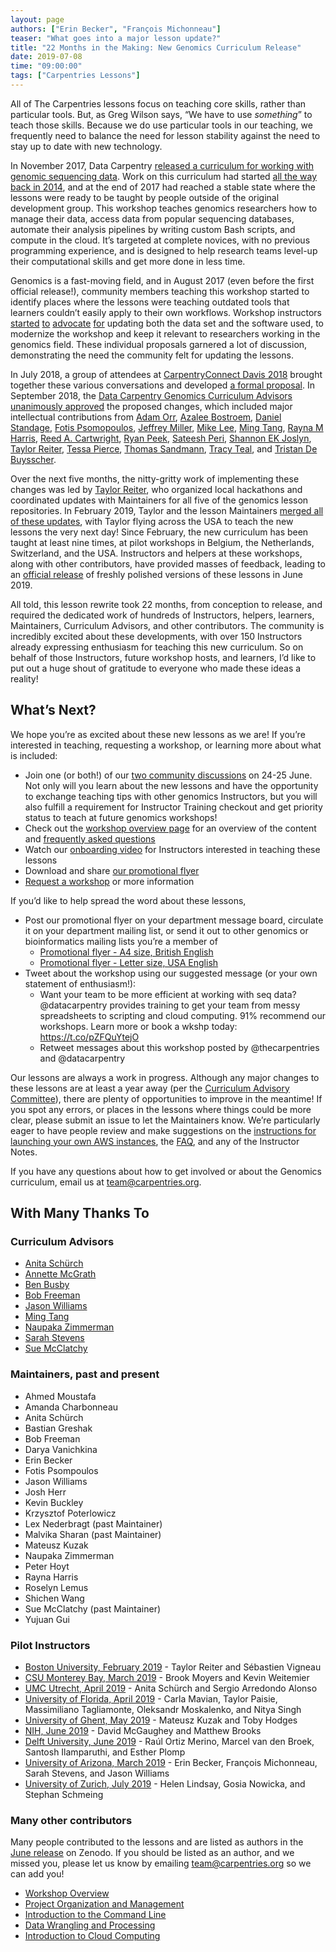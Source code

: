 ```yaml
---
layout: page
authors: ["Erin Becker", "François Michonneau"]
teaser: "What goes into a major lesson update?"
title: "22 Months in the Making: New Genomics Curriculum Release"
date: 2019-07-08
time: "09:00:00"
tags: ["Carpentries Lessons"]
---
```


All of The Carpentries lessons focus on teaching core skills, rather than particular tools. But, as Greg Wilson says, “We have to use *something*” to teach those skills. Because we do use particular tools in our teaching, we frequently need to balance the need for lesson stability against the need to stay up to date with new technology. 

In November 2017, Data Carpentry [released a curriculum for working with genomic sequencing data](https://datacarpentry.org/blog/2017/11/genomics-lesson-release). Work on this curriculum had started [all the way back in 2014](https://datacarpentry.org/blog/2015/01/genomics-hackathon), and at the end of 2017 had reached a stable state where the lessons were ready to be taught by people outside of the original development group. This workshop teaches genomics researchers how to manage their data, access data from popular sequencing databases, automate their analysis pipelines by writing custom Bash scripts, and compute in the cloud. It’s targeted at complete novices, with no previous programming experience, and is designed to help research teams level-up their computational skills and get more done in less time.

Genomics is a fast-moving field, and in August 2017 (even before the first official release!), community members teaching this workshop started to identify places where the lessons were teaching outdated tools that learners couldn’t easily apply to their own workflows. Workshop instructors [started](https://github.com/datacarpentry/wrangling-genomics/issues/37) [to](https://github.com/datacarpentry/wrangling-genomics/issues/76) [advocate](https://github.com/datacarpentry/wrangling-genomics/issues/111) [for](https://github.com/datacarpentry/genomics-workshop/issues/42) updating both the data set and the software used, to modernize the workshop and keep it relevant to researchers working in the genomics field. These individual proposals garnered a lot of discussion, demonstrating the need the community felt for updating the lessons.

In July 2018, a group of attendees at [CarpentryConnect Davis 2018](http://ivory.idyll.org/dibsi/CarpentryConWest.html) brought together these various conversations and developed [a formal proposal](https://github.com/datacarpentry/genomics-workshop/issues/53). In September 2018, the [Data Carpentry Genomics Curriculum Advisors](https://datacarpentry.org/lesson-leadership/#curriculum-advisors---genomics)
[unanimously approved](https://github.com/datacarpentry/curriculum-advisors/blob/master/genomics/september-2018-genomics-minutes.md) the proposed changes, which included major intellectual contributions from [Adam Orr](https://github.com/adamjorr),  [Azalee Bostroem](https://github.com/abostroem), [Daniel Standage](https://github.com/standage), [Fotis Psomopoulos](https://github.com/fpsom), [Jeffrey Miller](https://github.com/jthmiller), [Mike Lee](https://github.com/AstrobioMike), [Ming Tang](https://github.com/crazyhottommy), [Rayna M Harris](https://github.com/raynamharris), [Reed A. Cartwright](https://github.com/reedacartwright), [Ryan Peek](https://github.com/ryanpeek), [Sateesh Peri](https://github.com/perisateesh), [Shannon EK Joslyn](https://github.com/shannonekj), [Taylor Reiter](https://github.com/taylorreiter), [Tessa Pierce](https://github.com/bluegenes), [Thomas Sandmann](https://github.com/tomsing1), [Tracy Teal](https://github.com/tracykteal), and [Tristan De Buysscher](https://github.com/Joiry). 

Over the next five months, the nitty-gritty work of implementing these changes was led by [Taylor Reiter](https://github.com/taylorreiter), who organized local hackathons and coordinated updates with Maintainers for all five of the genomics lesson repositories. In February 2019, Taylor and the lesson Maintainers [merged all of these updates](https://github.com/datacarpentry/wrangling-genomics/pull/133), with Taylor flying across the USA to teach the new lessons the very next day! Since February, the new curriculum has been taught at least nine times, at pilot workshops in Belgium, the Netherlands, Switzerland, and the USA. Instructors and helpers at these workshops, along with other contributors, have provided masses of feedback, leading to an [official release](https://carpentries.org/blog/2019/07/lesson-release/) of freshly polished versions of these lessons in June 2019. 

All told, this lesson rewrite took 22 months, from conception to release, and required the dedicated work of hundreds of Instructors, helpers, learners, Maintainers, Curriculum Advisors, and other contributors. The community is incredibly excited about these developments, with over 150 Instructors already expressing enthusiasm for teaching this new curriculum. So on behalf of those Instructors, future workshop hosts, and learners, I’d like to put out a huge shout of gratitude to everyone who made these ideas a reality!

## What’s Next? 

We hope you’re as excited about these new lessons as we are! If you’re interested in teaching, requesting a workshop, or learning more about what is included:  
- Join one (or both!) of our [two community discussions](https://pad.carpentries.org/community-discussions) on 24-25 June. Not only will you learn about the new lessons and have the opportunity to exchange teaching tips with other genomics Instructors, but you will also fulfill a requirement for Instructor Training checkout and get priority status to teach at future genomics workshops!
- Check out the [workshop overview page](https://datacarpentry.org/genomics-workshop/) for an overview of the content and [frequently asked questions](https://datacarpentry.org/genomics-workshop/faq/)
- Watch our [onboarding video](https://www.youtube.com/watch?v=zgdutO5tejo) for Instructors interested in teaching these lessons
- Download and share [our promotional flyer](https://carpentries.org/files/assessment/Genomics-flyer-A4.pdf)
- [Request a workshop](http://carpentries.org/request-workshop) or more information

If you’d like to help spread the word about these lessons, 
- Post our promotional flyer on your department message board, circulate it on your department mailing list, or send it out to other genomics or bioinformatics mailing lists you’re a member of
    - [Promotional flyer - A4 size, British English](https://zenodo.org/record/3237821/files/Genomics-flyer-A4.pdf?download=1)
    - [Promotional flyer - Letter size, USA English](https://zenodo.org/record/3237821/files/Genomics-flyer-USA-8p5x11.pdf?download=1)
- Tweet about the workshop using our suggested message (or your own statement of enthusiasm!):
    - Want your team to be more efficient at working with seq data? @datacarpentry provides training to get your team from messy spreadsheets to scripting and cloud computing. 91% recommend our workshops. Learn more or book a wkshp today: https://t.co/pZFQuYtejO
    - Retweet messages about this workshop posted by @thecarpentries and @datacarpentry

Our lessons are always a work in progress. Although any major changes to these lessons are at least a year away (per the [Curriculum Advisory Committee](https://github.com/datacarpentry/curriculum-advisors/blob/master/genomics/september-2018-genomics-minutes.md)), there are plenty of opportunities to improve in the meantime! If you spot any errors, or places in the lessons where things could be more clear, please submit an issue to let the Maintainers know. We’re particularly eager to have people review and make suggestions on the [instructions for launching your own AWS instances](https://datacarpentry.org/genomics-workshop/AMI-setup/index.html), the [FAQ](https://datacarpentry.org/genomics-workshop/faq/index.html), and any of the Instructor Notes.

If you have any questions about how to get involved or about the Genomics curriculum, email us at [team@carpentries.org](mailto:team@carpentries.org). 

## With Many Thanks To

### Curriculum Advisors

- [Anita Schürch](https://github.com/aschuerch)
- [Annette McGrath](https://twitter.com/annette_bioinfo)
- [Ben Busby](https://github.com/DCGenomics)
- [Bob Freeman](https://github.com/devbioinfoguy)
- [Jason Williams](https://github.com/JasonJWilliamsNY)
- [Ming Tang](https://github.com/crazyhottommy)
- [Naupaka Zimmerman](https://github.com/naupaka)
- [Sarah Stevens](https://github.com/sstevens2)
- [Sue McClatchy](https://github.com/smcclatchy)

### Maintainers, past and present

- Ahmed Moustafa
- Amanda Charbonneau
- Anita Schürch
- Bastian Greshak
- Bob Freeman
- Darya Vanichkina
- Erin Becker
- Fotis Psompoulos
- Jason Williams
- Josh Herr
- Kevin Buckley
- Krzysztof Poterlowicz
- Lex Nederbragt (past Maintainer)
- Malvika Sharan (past Maintainer)
- Mateusz Kuzak
- Naupaka Zimmerman
- Peter Hoyt
- Rayna Harris
- Roselyn Lemus
- Shichen Wang
- Sue McClatchy (past Maintainer)
- Yujuan Gui

### Pilot Instructors

- [Boston University, February 2019](https://taylorreiter.github.io/2019-02-04-boston/) - Taylor Reiter and Sébastien Vigneau
- [CSU Monterey Bay, March 2019](https://kweitemier.github.io/2019-03-21-csumb/) - Brook Moyers and Kevin Weitemier
- [UMC Utrecht, April 2019](https://aschuerch.github.io/2019-04-08-Utrecht/) - Anita Schürch and Sergio Arredondo Alonso
- [University of Florida, April 2019](https://uf-carpentry.github.io/2019-04-11-ufepi-genomics/) - Carla Mavian, Taylor Paisie, Massimiliano Tagliamonte, Oleksandr Moskalenko, and Nitya Singh
- [University of Ghent, May 2019](https://elixir-belgium.github.io/2019-05-13-Ghent/) - Mateusz Kuzak and Toby Hodges
- [NIH, June 2019](https://davemcg.github.io/2019-06-18-Data-Carpentry-NEI/) - David McGaughey and Matthew Brooks
- [Delft University, June 2019](https://estherplomp.github.io/2019-06-04-Delft/)  - Raúl Ortiz Merino, Marcel van den Broek, Santosh Ilamparuthi, and Esther Plomp
- [University of Arizona, March 2019](https://jasonjwilliamsny.github.io/2019-05-30-uofarizona/) - Erin Becker, François Michonneau, Sarah Stevens, and Jason Williams
- [University of Zurich, July 2019](https://markrobinsonuzh.github.io/2019-07-01-zurich-ELIXIR-SIB/) - Helen Lindsay, Gosia Nowicka, and Stephan Schmeing

### Many other contributors

Many people contributed to the lessons and are listed as authors in the [June release](https://carpentries.org/blog/2019/07/lesson-release/) on Zenodo. If you should be listed as an author, and we missed you, please let us know by emailing [team@carpentries.org](mailto:team@carpentries.org) so we can add you!

- [Workshop Overview](https://doi.org/10.5281/zenodo.3260309)
- [Project Organization and Management](https://doi.org/10.5281/zenodo.3260317) 
- [Introduction to the Command Line](https://doi.org/10.5281/zenodo.3260560)
- [Data Wrangling and Processing](https://doi.org/10.5281/zenodo.3260609)
- [Introduction to Cloud Computing](https://doi.org/10.5281/zenodo.3260674)
 

